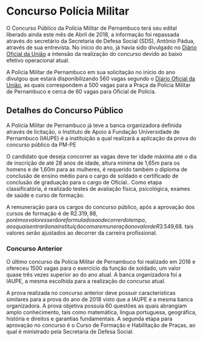 # Concurso Polícia Militar 
O Concurso Público da Polícia Militar de Pernambuco terá seu edital liberado ainda este mês de Abril de 2018, a informação foi repassada através do secretário da Secretaria de Defesa Social (SDS), Antônio Pádua, através de sua entrevista. No início do ano, já havia sido divulgado no [Diário Oficial da União](www.diariooficial.com.br) a intensão da realização do concurso devido ao baixo efetivo operacional atual. 

A Polícia Militar de Pernambuco em sua solicitação no início do ano divulgou que estará disponibilizando 560 vagas segundo o [Diário Oficial da União](www.diariooficial.com.br), as quais correspondem a 500 vagas para a Praça da Polícia Militar de Pernambuco e cerca de 60 vagas para Oficial de Polícia. 

## Detalhes do Concurso Público  
A Polícia Militar de Pernambuco já teve a banca organizadora definida através de licitação, o Instituto de Apoio à Fundação Universidade de Pernambuco (IAUPE) é a instituição a qual realizará a aplicação da prova do concurso público da PM-PE 

O candidato que deseja concorrer as vagas deve ter idade máxima até o dia de inscrição de até 28 anos de idade, altura mínima de 1,65m para os homens e de 1,60m para as mulheres, é requerido também o diploma de conclusão de ensino médio para o cargo de soldado e certificado de conclusão de graduação para o cargo de Oficial.. Como etapa classificatória, é realizado testes de avaliação física, psicológica, exames de saúde e curso de formação. 

A remuneração para os cargos do concurso público, após a aprovação dos cursos de formação é de R$2.319,88, porém os valores serão reformulados ao decorrer do tempo, aos quais entrarão na instituição com a remuneração no valor de R$3.549,68. tais valores serão ajustados ao decorrer da carreira profissional. 

### Concurso Anterior  
O último concurso da Polícia Militar de Pernambuco foi realizado em 2016 e ofereceu 1500 vagas para o exercício da função de soldado, um valor quase três vezes superior ao do ano atual. A banca organizadora foi a IAUPE, a mesma escolhida para a realização do concurso atual. 

A prova realizada no concurso anterior deve possuir características similares para a prova do ano de 2018 visto que a IAUPE é a mesma banca organizadora. A prova objetiva possuía 60 questões as quais abrangiam amplo conhecimento, tais como matemática, língua portuguesa, geográfica, história e direitos e garantias fundamentais. A segunda etapa para aprovação no concurso é o Curso de Formação e Habilitação de Praças, ao qual é ministrado pela Secretaria de Defesa Social. 
